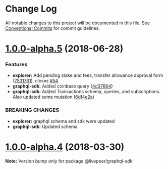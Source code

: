 # Change Log

All notable changes to this project will be documented in this file.
See [Conventional Commits](https://conventionalcommits.org) for commit guidelines.

<a name="1.0.0-alpha.5"></a>
# [1.0.0-alpha.5](https://github.com/livepeer/livepeerjs/compare/v1.0.0-alpha.4...v1.0.0-alpha.5) (2018-06-28)


### Features

* **explorer:** Add pending stake and fees, transfer allowance approval form ([7531761](https://github.com/livepeer/livepeerjs/commit/7531761)), closes [#54](https://github.com/livepeer/livepeerjs/issues/54)
* **graphql-sdk:** Added coinbase query ([4d37864](https://github.com/livepeer/livepeerjs/commit/4d37864))
* **graphql-sdk:** Added Transactions schema, queries, and subscriptions. Also updated some mutation ([6df4e2a](https://github.com/livepeer/livepeerjs/commit/6df4e2a))


### BREAKING CHANGES

* **explorer:** graphql schema and sdk were updated
* **graphql-sdk:** Updated schema




<a name="1.0.0-alpha.4"></a>
# [1.0.0-alpha.4](https://github.com/livepeer/livepeerjs/compare/v1.0.0-alpha.3...v1.0.0-alpha.4) (2018-03-30)




**Note:** Version bump only for package @livepeer/graphql-sdk
